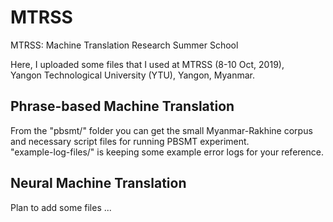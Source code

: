 # MTRSS
MTRSS: Machine Translation Research Summer School

Here, I uploaded some files that I used at MTRSS (8-10 Oct, 2019),  
Yangon Technological University (YTU), Yangon, Myanmar.  

## Phrase-based Machine Translation

From the "pbsmt/" folder you can get the small Myanmar-Rakhine corpus and necessary script files for running PBSMT experiment.  
"example-log-files/" is keeping some example error logs for your reference.  

## Neural Machine Translation

Plan to add some files ...  
